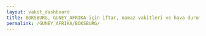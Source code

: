 ```yaml
---
layout: vakit_dashboard
title: BOKSBURG, GUNEY_AFRIKA için iftar, namaz vakitleri ve hava durumu - ilçe/eyalet seç
permalink: /GUNEY_AFRIKA/BOKSBURG/
---
```


<script type="text/javascript">
  var GLOBAL_COUNTRY = 'GUNEY_AFRIKA';
  var GLOBAL_CITY = 'BOKSBURG';
  var GLOBAL_STATE = '';
  var lat = 72;
  var lon = 21;
</script>
